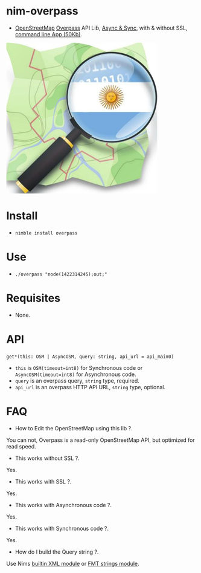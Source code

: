 # nim-overpass

- [OpenStreetMap](https://openstreetmap.org) [Overpass](https://overpass-turbo.eu) API Lib, [Async & Sync](https://github.com/juancarlospaco/nim-overpass/blob/master/src/overpass.nim#L74), with & without SSL, [command line App (50Kb)](https://github.com/juancarlospaco/nim-overpass/releases).

![OpenStreetMap](https://raw.githubusercontent.com/juancarlospaco/nim-overpass/master/osm.jpg)


# Install

- `nimble install overpass`


# Use

- `./overpass "node(1422314245);out;"`

# Requisites

- None.


# API

`get*(this: OSM | AsyncOSM, query: string, api_url = api_main0)`

- `this` is `OSM(timeout=int8)` for Synchronous code or `AsyncOSM(timeout=int8)` for Asynchronous code.
- `query` is an overpass query, `string` type, required.
- `api_url` is an overpass HTTP API URL, `string` type, optional.


# FAQ

- How to Edit the OpenStreetMap using this lib ?.

You can not, Overpass is a read-only OpenStreetMap API, but optimized for read speed.

- This works without SSL ?.

Yes.

- This works with SSL ?.

Yes.

- This works with Asynchronous code ?.

Yes.

- This works with Synchronous code ?.

Yes.

- How do I build the Query string ?.

Use Nims [builtin XML module](https://nim-lang.org/docs/xmldom.html) or [FMT strings module](https://nim-lang.org/docs/strformat.html).
